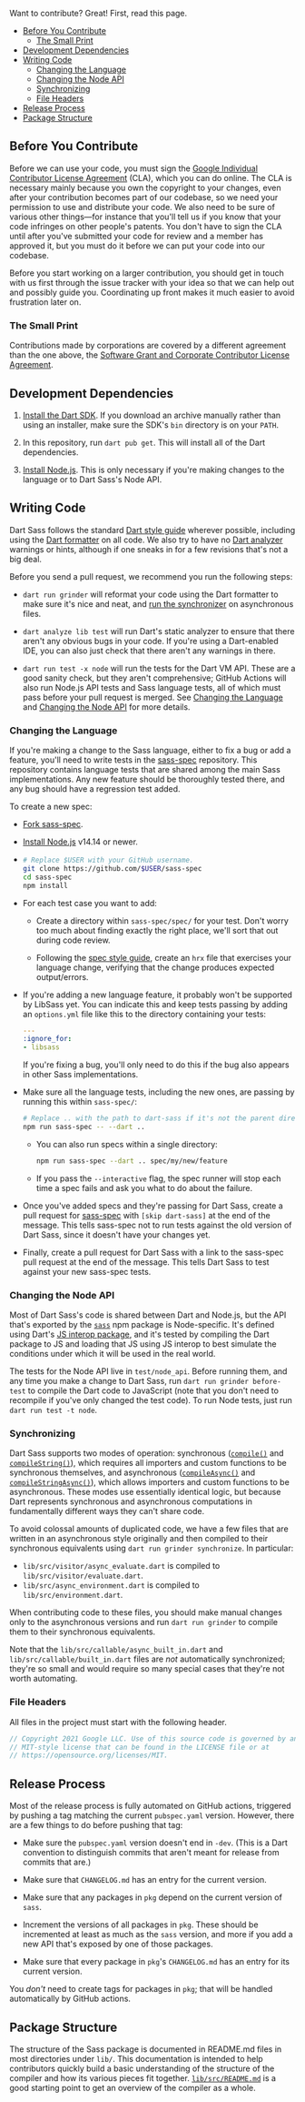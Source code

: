 Want to contribute? Great! First, read this page.

* [Before You Contribute](#before-you-contribute)
  * [The Small Print](#the-small-print)
* [Development Dependencies](#development-dependencies)
* [Writing Code](#writing-code)
  * [Changing the Language](#changing-the-language)
  * [Changing the Node API](#changing-the-node-api)
  * [Synchronizing](#synchronizing)
  * [File Headers](#file-headers)
* [Release Process](#release-process)
* [Package Structure](#package-structure)

## Before You Contribute

Before we can use your code, you must sign the
[Google Individual Contributor License Agreement][cla] (CLA), which you can do
online. The CLA is necessary mainly because you own the copyright to your
changes, even after your contribution becomes part of our codebase, so we need
your permission to use and distribute your code. We also need to be sure of
various other things—for instance that you'll tell us if you know that your code
infringes on other people's patents. You don't have to sign the CLA until after
you've submitted your code for review and a member has approved it, but you must
do it before we can put your code into our codebase.

[cla]: https://cla.developers.google.com/about/google-individual

Before you start working on a larger contribution, you should get in touch with
us first through the issue tracker with your idea so that we can help out and
possibly guide you. Coordinating up front makes it much easier to avoid
frustration later on.

### The Small Print

Contributions made by corporations are covered by a different agreement than the
one above, the
[Software Grant and Corporate Contributor License Agreement][corporate cla].

[corporate cla]: https://developers.google.com/open-source/cla/corporate

## Development Dependencies

1. [Install the Dart SDK][]. If you download an archive manually rather than
   using an installer, make sure the SDK's `bin` directory is on your `PATH`.

2. In this repository, run `dart pub get`. This will install all of the Dart
   dependencies.

3. [Install Node.js][]. This is only necessary if you're making changes to the
   language or to Dart Sass's Node API.

[Install the Dart SDK]: https://www.dartlang.org/install
[Install Node.js]: https://nodejs.org/en/download/

## Writing Code

Dart Sass follows the standard [Dart style guide][] wherever possible, including
using the [Dart formatter][] on all code. We also try to have no
[Dart analyzer][] warnings or hints, although if one sneaks in for a few
revisions that's not a big deal.

[Dart style guide]: https://www.dartlang.org/guides/language/effective-dart
[Dart formatter]: https://github.com/dart-lang/dart_style#readme
[Dart analyzer]: https://www.dartlang.org/tools/analyzer

Before you send a pull request, we recommend you run the following steps:

* `dart run grinder` will reformat your code using the Dart formatter to make
  sure it's nice and neat, and [run the synchronizer](#synchronizing) on
  asynchronous files.

* `dart analyze lib test` will run Dart's static analyzer to ensure that there
  aren't any obvious bugs in your code. If you're using a Dart-enabled IDE, you
  can also just check that there aren't any warnings in there.

* `dart run test -x node` will run the tests for the Dart VM API. These are a
  good sanity check, but they aren't comprehensive; GitHub Actions will also run
  Node.js API tests and Sass language tests, all of which must pass before your
  pull request is merged. See [Changing the Language](#changing-the-language)
  and [Changing the Node API](#changing-the-node-api) for more details.

### Changing the Language

If you're making a change to the Sass language, either to fix a bug or add a
feature, you'll need to write tests in the [sass-spec][] repository. This
repository contains language tests that are shared among the main Sass
implementations. Any new feature should be thoroughly tested there, and any bug
should have a regression test added.

[sass-spec]: https://github.com/sass/sass-spec

To create a new spec:

* [Fork sass-spec](https://help.github.com/articles/fork-a-repo/).

* [Install Node.js][] v14.14 or newer.

* ```sh
  # Replace $USER with your GitHub username.
  git clone https://github.com/$USER/sass-spec
  cd sass-spec
  npm install
  ```

* For each test case you want to add:

  * Create a directory within `sass-spec/spec/` for your test. Don't worry too
    much about finding exactly the right place, we'll sort that out during code
    review.

  * Following the [spec style guide][], create an `hrx` file that exercises your
    language change, verifying that the change produces expected output/errors.

    [spec style guide]: https://github.com/sass/sass-spec/blob/master/STYLE_GUIDE.md

* If you're adding a new language feature, it probably won't be supported by
  LibSass yet. You can indicate this and keep tests passing by adding an
  `options.yml` file like this to the directory containing your tests:

  ```yaml
  ---
  :ignore_for:
  - libsass
  ```

  If you're fixing a bug, you'll only need to do this if the bug also appears
  in other Sass implementations.

* Make sure all the language tests, including the new ones, are passing by
  running this within `sass-spec/`:

  ```sh
  # Replace .. with the path to dart-sass if it's not the parent directory.
  npm run sass-spec -- --dart ..
  ```

  * You can also run specs within a single directory:

    ```sh
    npm run sass-spec --dart .. spec/my/new/feature
    ```

  * If you pass the `--interactive` flag, the spec runner will stop each time a
    spec fails and ask you what to do about the failure.

* Once you've added specs and they're passing for Dart Sass, create a pull
  request for [sass-spec][] with `[skip dart-sass]` at the end of the
  message. This tells sass-spec not to run tests against the old version of Dart
  Sass, since it doesn't have your changes yet.

* Finally, create a pull request for Dart Sass with a link to the sass-spec pull
  request at the end of the message. This tells Dart Sass to test against your
  new sass-spec tests.

### Changing the Node API

Most of Dart Sass's code is shared between Dart and Node.js, but the API that's
exported by the [`sass`][npm] npm package is Node-specific. It's defined using
Dart's [JS interop package][], and it's tested by compiling the Dart package to
JS and loading that JS using JS interop to best simulate the conditions under
which it will be used in the real world.

[npm]: https://www.npmjs.com/package/sass
[JS interop package]: https://pub.dartlang.org/packages/js

The tests for the Node API live in `test/node_api`. Before running them, and any
time you make a change to Dart Sass, run `dart run grinder before-test` to
compile the Dart code to JavaScript (note that you don't need to recompile if
you've only changed the test code). To run Node tests, just run
`dart run test -t node`.

### Synchronizing

Dart Sass supports two modes of operation: synchronous ([`compile()`][] and
[`compileString()`][]), which requires all importers and custom functions to be
synchronous themselves, and asynchronous ([`compileAsync()`][] and
[`compileStringAsync()`][]), which allows importers and custom functions to be
asynchronous. These modes use essentially identical logic, but because Dart
represents synchronous and asynchronous computations in fundamentally different
ways they can't share code.

[`compile()`]: https://www.dartdocs.org/documentation/sass/latest/sass/compile.html
[`compileString()`]: https://www.dartdocs.org/documentation/sass/latest/sass/compileString.html
[`compileAsync()`]: https://www.dartdocs.org/documentation/sass/latest/sass/compileAsync.html
[`compileStringAsync()`]: https://www.dartdocs.org/documentation/sass/latest/sass/compileStringAsync.html

To avoid colossal amounts of duplicated code, we have a few files that are
written in an asynchronous style originally and then compiled to their
synchronous equivalents using `dart run grinder synchronize`. In particular:

* `lib/src/visitor/async_evaluate.dart` is compiled to
  `lib/src/visitor/evaluate.dart`.
* `lib/src/async_environment.dart` is compiled to `lib/src/environment.dart`.

When contributing code to these files, you should make manual changes only to
the asynchronous versions and run `dart run grinder` to compile them to their
synchronous equivalents.

Note that the `lib/src/callable/async_built_in.dart` and
`lib/src/callable/built_in.dart` files are *not* automatically synchronized;
they're so small and would require so many special cases that they're not worth
automating.

### File Headers

All files in the project must start with the following header.

```dart
// Copyright 2021 Google LLC. Use of this source code is governed by an
// MIT-style license that can be found in the LICENSE file or at
// https://opensource.org/licenses/MIT.
```

## Release Process

Most of the release process is fully automated on GitHub actions, triggered by
pushing a tag matching the current `pubspec.yaml` version. However, there are a
few things to do before pushing that tag:

* Make sure the `pubspec.yaml` version doesn't end in `-dev`. (This is a Dart
  convention to distinguish commits that aren't meant for release from commits
  that are.)

* Make sure that `CHANGELOG.md` has an entry for the current version.

* Make sure that any packages in `pkg` depend on the current version of `sass`.

* Increment the versions of all packages in `pkg`. These should be incremented
  at least as much as the `sass` version, and more if you add a new API that's
  exposed by one of those packages.

* Make sure that every package in `pkg`'s `CHANGELOG.md` has an entry for its
  current version.

You *don't* need to create tags for packages in `pkg`; that will be handled
automatically by GitHub actions.

## Package Structure

The structure of the Sass package is documented in README.md files in most
directories under `lib/`. This documentation is intended to help contributors
quickly build a basic understanding of the structure of the compiler and how its
various pieces fit together. [`lib/src/README.md`] is a good starting point to get
an overview of the compiler as a whole.

[`lib/src/README.md`]: lib/src/README.md
